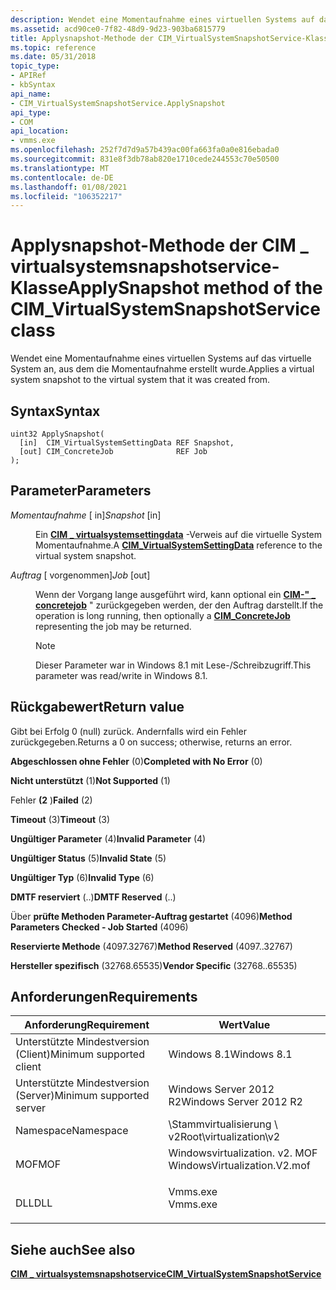 ```yaml
---
description: Wendet eine Momentaufnahme eines virtuellen Systems auf das virtuelle System an, aus dem die Momentaufnahme erstellt wurde.
ms.assetid: acd90ce0-7f82-48d9-9d23-903ba6815779
title: Applysnapshot-Methode der CIM_VirtualSystemSnapshotService-Klasse
ms.topic: reference
ms.date: 05/31/2018
topic_type:
- APIRef
- kbSyntax
api_name:
- CIM_VirtualSystemSnapshotService.ApplySnapshot
api_type:
- COM
api_location:
- vmms.exe
ms.openlocfilehash: 252f7d7d9a57b439ac00fa663fa0a0e816ebada0
ms.sourcegitcommit: 831e8f3db78ab820e1710cede244553c70e50500
ms.translationtype: MT
ms.contentlocale: de-DE
ms.lasthandoff: 01/08/2021
ms.locfileid: "106352217"
---
```

# <a name="applysnapshot-method-of-the-cim_virtualsystemsnapshotservice-class"></a><span data-ttu-id="f2286-103">Applysnapshot-Methode der CIM \_ virtualsystemsnapshotservice-Klasse</span><span class="sxs-lookup"><span data-stu-id="f2286-103">ApplySnapshot method of the CIM\_VirtualSystemSnapshotService class</span></span>

<span data-ttu-id="f2286-104">Wendet eine Momentaufnahme eines virtuellen Systems auf das virtuelle System an, aus dem die Momentaufnahme erstellt wurde.</span><span class="sxs-lookup"><span data-stu-id="f2286-104">Applies a virtual system snapshot to the virtual system that it was created from.</span></span>

## <a name="syntax"></a><span data-ttu-id="f2286-105">Syntax</span><span class="sxs-lookup"><span data-stu-id="f2286-105">Syntax</span></span>


```mof
uint32 ApplySnapshot(
  [in]  CIM_VirtualSystemSettingData REF Snapshot,
  [out] CIM_ConcreteJob              REF Job
);
```



## <a name="parameters"></a><span data-ttu-id="f2286-106">Parameter</span><span class="sxs-lookup"><span data-stu-id="f2286-106">Parameters</span></span>

<dl> <dt>

<span data-ttu-id="f2286-107">*Momentaufnahme* \[ in\]</span><span class="sxs-lookup"><span data-stu-id="f2286-107">*Snapshot* \[in\]</span></span>
</dt> <dd>

<span data-ttu-id="f2286-108">Ein [**CIM \_ virtualsystemsettingdata**](cim-virtualsystemsettingdata.md) -Verweis auf die virtuelle System Momentaufnahme.</span><span class="sxs-lookup"><span data-stu-id="f2286-108">A [**CIM\_VirtualSystemSettingData**](cim-virtualsystemsettingdata.md) reference to the virtual system snapshot.</span></span>

</dd> <dt>

<span data-ttu-id="f2286-109">*Auftrag* \[ vorgenommen\]</span><span class="sxs-lookup"><span data-stu-id="f2286-109">*Job* \[out\]</span></span>
</dt> <dd>

<span data-ttu-id="f2286-110">Wenn der Vorgang lange ausgeführt wird, kann optional ein [**CIM-" \_ concretejob**](cim-concretejob.md) " zurückgegeben werden, der den Auftrag darstellt.</span><span class="sxs-lookup"><span data-stu-id="f2286-110">If the operation is long running, then optionally a [**CIM\_ConcreteJob**](cim-concretejob.md) representing the job may be returned.</span></span>

> [!Note]  
> <span data-ttu-id="f2286-111">Dieser Parameter war in Windows 8.1 mit Lese-/Schreibzugriff.</span><span class="sxs-lookup"><span data-stu-id="f2286-111">This parameter was read/write in Windows 8.1.</span></span>

 

</dd> </dl>

## <a name="return-value"></a><span data-ttu-id="f2286-112">Rückgabewert</span><span class="sxs-lookup"><span data-stu-id="f2286-112">Return value</span></span>

<span data-ttu-id="f2286-113">Gibt bei Erfolg 0 (null) zurück. Andernfalls wird ein Fehler zurückgegeben.</span><span class="sxs-lookup"><span data-stu-id="f2286-113">Returns a 0 on success; otherwise, returns an error.</span></span>

<dl> <dt>

<span data-ttu-id="f2286-114">**Abgeschlossen ohne Fehler** (0)</span><span class="sxs-lookup"><span data-stu-id="f2286-114">**Completed with No Error** (0)</span></span>
</dt> <dt>

<span data-ttu-id="f2286-115">**Nicht unterstützt** (1)</span><span class="sxs-lookup"><span data-stu-id="f2286-115">**Not Supported** (1)</span></span>
</dt> <dt>

<span data-ttu-id="f2286-116">Fehler **(2** )</span><span class="sxs-lookup"><span data-stu-id="f2286-116">**Failed** (2)</span></span>
</dt> <dt>

<span data-ttu-id="f2286-117">**Timeout** (3)</span><span class="sxs-lookup"><span data-stu-id="f2286-117">**Timeout** (3)</span></span>
</dt> <dt>

<span data-ttu-id="f2286-118">**Ungültiger Parameter** (4)</span><span class="sxs-lookup"><span data-stu-id="f2286-118">**Invalid Parameter** (4)</span></span>
</dt> <dt>

<span data-ttu-id="f2286-119">**Ungültiger Status** (5)</span><span class="sxs-lookup"><span data-stu-id="f2286-119">**Invalid State** (5)</span></span>
</dt> <dt>

<span data-ttu-id="f2286-120">**Ungültiger Typ** (6)</span><span class="sxs-lookup"><span data-stu-id="f2286-120">**Invalid Type** (6)</span></span>
</dt> <dt>

<span data-ttu-id="f2286-121">**DMTF reserviert** (..)</span><span class="sxs-lookup"><span data-stu-id="f2286-121">**DMTF Reserved** (..)</span></span>
</dt> <dt>

<span data-ttu-id="f2286-122">Über **prüfte Methoden Parameter-Auftrag gestartet** (4096)</span><span class="sxs-lookup"><span data-stu-id="f2286-122">**Method Parameters Checked - Job Started** (4096)</span></span>
</dt> <dt>

<span data-ttu-id="f2286-123">**Reservierte Methode** (4097.32767)</span><span class="sxs-lookup"><span data-stu-id="f2286-123">**Method Reserved** (4097..32767)</span></span>
</dt> <dt>

<span data-ttu-id="f2286-124">**Hersteller spezifisch** (32768.65535)</span><span class="sxs-lookup"><span data-stu-id="f2286-124">**Vendor Specific** (32768..65535)</span></span>
</dt> </dl>

## <a name="requirements"></a><span data-ttu-id="f2286-125">Anforderungen</span><span class="sxs-lookup"><span data-stu-id="f2286-125">Requirements</span></span>



| <span data-ttu-id="f2286-126">Anforderung</span><span class="sxs-lookup"><span data-stu-id="f2286-126">Requirement</span></span> | <span data-ttu-id="f2286-127">Wert</span><span class="sxs-lookup"><span data-stu-id="f2286-127">Value</span></span> |
|-------------------------------------|---------------------------------------------------------------------------------------------------------|
| <span data-ttu-id="f2286-128">Unterstützte Mindestversion (Client)</span><span class="sxs-lookup"><span data-stu-id="f2286-128">Minimum supported client</span></span><br/> | <span data-ttu-id="f2286-129">Windows 8.1</span><span class="sxs-lookup"><span data-stu-id="f2286-129">Windows 8.1</span></span><br/>                                                                                  |
| <span data-ttu-id="f2286-130">Unterstützte Mindestversion (Server)</span><span class="sxs-lookup"><span data-stu-id="f2286-130">Minimum supported server</span></span><br/> | <span data-ttu-id="f2286-131">Windows Server 2012 R2</span><span class="sxs-lookup"><span data-stu-id="f2286-131">Windows Server 2012 R2</span></span><br/>                                                                       |
| <span data-ttu-id="f2286-132">Namespace</span><span class="sxs-lookup"><span data-stu-id="f2286-132">Namespace</span></span><br/>                | <span data-ttu-id="f2286-133">\\Stammvirtualisierung \\ v2</span><span class="sxs-lookup"><span data-stu-id="f2286-133">Root\\virtualization\\v2</span></span><br/>                                                                     |
| <span data-ttu-id="f2286-134">MOF</span><span class="sxs-lookup"><span data-stu-id="f2286-134">MOF</span></span><br/>                      | <dl> <span data-ttu-id="f2286-135"><dt>Windowsvirtualization. v2. MOF</dt></span><span class="sxs-lookup"><span data-stu-id="f2286-135"><dt>WindowsVirtualization.V2.mof</dt></span></span> </dl> |
| <span data-ttu-id="f2286-136">DLL</span><span class="sxs-lookup"><span data-stu-id="f2286-136">DLL</span></span><br/>                      | <dl> <span data-ttu-id="f2286-137"><dt>Vmms.exe</dt></span><span class="sxs-lookup"><span data-stu-id="f2286-137"><dt>Vmms.exe</dt></span></span> </dl>                     |



## <a name="see-also"></a><span data-ttu-id="f2286-138">Siehe auch</span><span class="sxs-lookup"><span data-stu-id="f2286-138">See also</span></span>

<dl> <dt>

[<span data-ttu-id="f2286-139">**CIM \_ virtualsystemsnapshotservice**</span><span class="sxs-lookup"><span data-stu-id="f2286-139">**CIM\_VirtualSystemSnapshotService**</span></span>](cim-virtualsystemsnapshotservice.md)
</dt> </dl>

 

 




